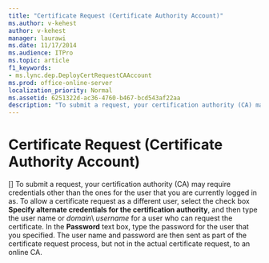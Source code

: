 ```yaml
---
title: "Certificate Request (Certificate Authority Account)"
ms.author: v-kehest
author: v-kehest
manager: laurawi
ms.date: 11/17/2014
ms.audience: ITPro
ms.topic: article
f1_keywords:
- ms.lync.dep.DeployCertRequestCAAccount
ms.prod: office-online-server
localization_priority: Normal
ms.assetid: 6251322d-ac36-4760-b467-bcd543af22aa
description: "To submit a request, your certification authority (CA) may require credentials other than the ones for the user that you are currently logged in as. To allow a certificate request as a different user, select the check box Specify alternate credentials for the certification authority, and then type the user name or domain\username for a user who can request the certificate. In the Password text box, type the password for the user that you specified. The user name and password are then sent as part of the certificate request process, but not in the actual certificate request, to an online CA."
---
```


# Certificate Request (Certificate Authority Account)
[]
To submit a request, your certification authority (CA) may require credentials other than the ones for the user that you are currently logged in as. To allow a certificate request as a different user, select the check box **Specify alternate credentials for the certification authority**, and then type the user name or  _domain_\ _username_ for a user who can request the certificate. In the **Password** text box, type the password for the user that you specified. The user name and password are then sent as part of the certificate request process, but not in the actual certificate request, to an online CA.
  

